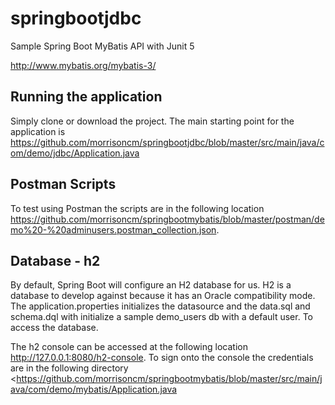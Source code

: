 # springbootjdbc
Sample Spring Boot MyBatis API with Junit 5  

<http://www.mybatis.org/mybatis-3/>

## Running the application
Simply clone or download the project. The main starting point for the application is  <https://github.com/morrisoncm/springbootjdbc/blob/master/src/main/java/com/demo/jdbc/Application.java>

## Postman Scripts
To test using Postman the scripts are in the following location <https://github.com/morrisoncm/springbootmybatis/blob/master/postman/demo%20-%20adminusers.postman_collection.json>.

## Database - h2
By default, Spring Boot will configure an H2 database for us. H2 is a  database to develop against because it has an Oracle compatibility mode. The application.properties initializes the datasource and the data.sql and schema.dql with initialize a sample demo_users db with a default user. To access the database. 

The h2 console can be accessed at the following location http://127.0.0.1:8080/h2-console. To sign onto the console the credentials are in the following directory
<https://github.com/morrisoncm/springbootmybatis/blob/master/src/main/java/com/demo/mybatis/Application.java


